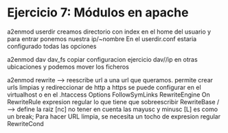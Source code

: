 # Ejercicio 7: Módulos en apache

a2enmod userdir
creamos directorio con index en el home del usuario
y para entrar ponemos nuestra ip/~nombre
En el userdir.conf estaria configurado todas las opciones


a2enmod dav dav_fs
copiar configuracion ejercicio
dav//ip en otras ubicaciones y podemos mover los ficheros

a2enmod rewrite --> reescribe url a una url que queramos.
permite crear urls limpias y redireccionar de http a https
se puede configurar en el virtualhost o en el .htaccess
Options FollowSymLinks
RewriteEngine On
RewriteRule expresion regular lo que tiene que sobreescribir
RewriteBase / --> define la raiz
[nc] no tener en cuenta las mayusc y minusc
[L] es como un break;
Para hacer URL limpia, se necesita un tocho de expresion regular
RewriteCond


